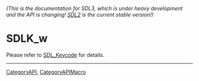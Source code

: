 ###### (This is the documentation for SDL3, which is under heavy development and the API is changing! [SDL2](https://wiki.libsdl.org/SDL2/) is the current stable version!)
# SDLK_w

Please refer to [SDL_Keycode](SDL_Keycode) for details.

----
[CategoryAPI](CategoryAPI), [CategoryAPIMacro](CategoryAPIMacro)

